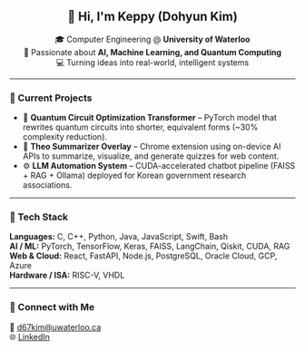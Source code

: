 <!-- README.md for github.com/Sc5pe -->

<h2 align="center">👋 Hi, I'm Keppy (Dohyun Kim)</h2>

<p align="center">
  🎓 Computer Engineering @ <b>University of Waterloo</b><br>
  🧠 Passionate about <b>AI, Machine Learning, and Quantum Computing</b><br>
  💻 Turning ideas into real-world, intelligent systems
</p>

---

### 🚀 Current Projects
- 🧩 **Quantum Circuit Optimization Transformer** – PyTorch model that rewrites quantum circuits into shorter, equivalent forms (~30% complexity reduction).  
- 💬 **Theo Summarizer Overlay** – Chrome extension using on-device AI APIs to summarize, visualize, and generate quizzes for web content.  
- ⚙️ **LLM Automation System** – CUDA-accelerated chatbot pipeline (FAISS + RAG + Ollama) deployed for Korean government research associations.  

---

### 🧰 Tech Stack
**Languages:** C, C++, Python, Java, JavaScript, Swift, Bash  
**AI / ML:** PyTorch, TensorFlow, Keras, FAISS, LangChain, Qiskit, CUDA, RAG  
**Web & Cloud:** React, FastAPI, Node.js, PostgreSQL, Oracle Cloud, GCP, Azure  
**Hardware / ISA:** RISC-V, VHDL  

---

### 🤝 Connect with Me
<p align="left">
  📧 <a href="mailto:d67kim@uwaterloo.ca">d67kim@uwaterloo.ca</a><br>
  🌐 <a href="https://linkedin.com/in/dohyun-kim-keppy/">LinkedIn</a>
</p>
